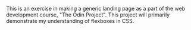 This is an exercise in making a generic landing page as a part of the web development course, "The Odin Project".
This project will primarily demonstrate my understanding of flexboxes in CSS.
